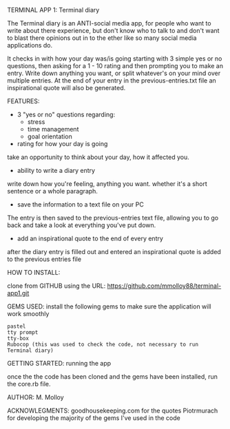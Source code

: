 
TERMINAL APP 1: Terminal diary

The Terminal diary is an ANTI-social media app, for people who want to write about there experience, but don't know who to talk to and don't want to blast there opinions out in to the ether like so many social media applications do.

It checks in with how your day was/is going starting with 3 simple yes or no questions, then asking for a 1 - 10 rating and then prompting you to make an entry. Write down anything you want, or split whatever's on your mind over multiple entries. At the end of your entry in the previous-entries.txt file an inspirational quote will also be generated.


FEATURES: 

- 3 "yes or no" questions regarding:
    * stress
    * time management
    * goal orientation
- rating for how your day is going 

take an opportunity to think about your day, how it affected you. 

- ability to write a diary entry

write down how you're feeling, anything you want. whether it's a short sentence or a whole paragraph.

- save the information to a text file on your PC 

The entry is then saved to the previous-entries text file, allowing you to go back and take a look at everything you've put down.

- add an inspirational quote to the end of every entry

after the diary entry is filled out and entered an inspirational quote is added to the previous entries file


HOW TO INSTALL: 

clone from GITHUB using the URL: https://github.com/mmolloy88/terminal-app1.git

GEMS USED: install the following gems to make sure the application will work smoothly

    pastel
    tty prompt
    tty-box
    Rubocop (this was used to check the code, not necessary to run Terminal diary)

GETTING STARTED: running the app

once the the code has been cloned and the gems have been installed, run the core.rb file.

AUTHOR:
M. Molloy

ACKNOWLEGMENTS:
goodhousekeeping.com for the quotes
Piotrmurach for developing the majority of the gems I've used in the code